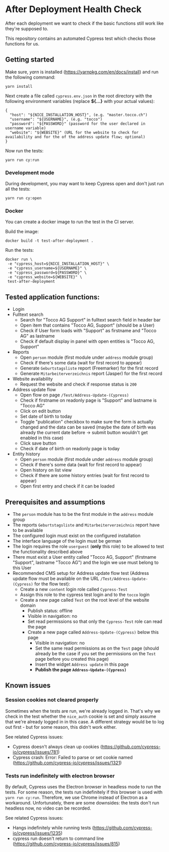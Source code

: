 # After Deployment Health Check

After each deployment we want to check if the basic functions still work like they're supposed to.

This repository contains an automated Cypress test which checks those functions for us.

## Getting started

Make sure, *yarn* is installed (https://yarnpkg.com/en/docs/install) and run the following command:

```
yarn install
```

Next create a file called `cypress.env.json` in the root directory with the following environment variables (replace
**${...}** with your actual values):

```
{
  "host": "${NICE_INSTALLATION_HOST}", (e.g. "master.tocco.ch")
  "username": "${USERNAME}", (e.g. "tocco")
  "password": "${PASSWORD}" (password for the user declared in username variable)
  "website": "${WEBSITE}" (URL for the website to check for availability and for the of the address update flow; optional)
}
```

Now run the tests:

```
yarn run cy:run
```

### Development mode

During development, you may want to keep Cypress open and don't just run all the tests:

```
yarn run cy:open
```

### Docker

You can create a docker image to run the test in the CI server.

Build the image:
```
docker build -t test-after-deployment .
```

Run the tests:
```
docker run \
 -e "cypress_host=${NICE_INSTALLATION_HOST}" \
 -e "cypress_username=${USERNAME}" \
 -e "cypress_password=${PASSWORD}" \
 -e "cypress_website=${WEBSITE}" \
 test-after-deployment
```

## Tested application functions:
* Login
* Fulltext search
  * Search for "Tocco AG Support" in fulltext search field in header bar
  * Open item that contains "Tocco AG, Support" (should be a User)
  * Check if User form loads with "Support" as firstname and "Tocco AG" as lastname
  * Check if default display in panel with open entities is "Tocco AG, Support"
* Reports
  * Open `person` module (first module under `address` module group)
  * Check if there's some data (wait for first record to appear)
  * Generate `Geburtstagsliste` report (Freemarker) for the first record
  * Generate `Mitarbeiterverzeichnis` report (Jasper) for the first record
* Website availability
  * Request the website and check if response status is `200`
* Address update flow
  * Open flow on page `/Test/Address-Update-(Cypress)`
  * Check if firstname on readonly page is "Support" and lastname is "Tocco AG"
  * Click on edit button
  * Set date of birth to today
  * Toggle "publication" checkbox to make sure the form is actually changed
    and the data can be saved (maybe the date of birth was already the current
    date before -> submit button wouldn't get enabled in this case)
  * Click save button
  * Check if date of birth on readonly page is today
* Entity history
  * Open `person` module (first module under `address` module group)
  * Check if there's some data (wait for first record to appear)
  * Open history on list view
  * Check if there are some history entries (wait for first record to appear)
  * Open first entry and check if it can be loaded

## Prerequisites and assumptions
* The `person` module has to be the first module in the `address` module group
* The reports `Geburtstagsliste` and `Mitarbeiterverzeichnis` report have to be available
* The configured login must exist on the configured installation
* The interface language of the login must be german
* The login requires the role `userguest` (**only** this role) to be allowed to test the functionality described above
* There must exist a User entity called "Tocco AG, Support" (firstname "Support", lastname "Tocco AG") and the login
  we use must belong to this User
* Recommended CMS setup for Address update flow test (Address update flow must be available on the URL
  `/Test/Address-Update-(Cypress)` for the flow test):
  * Create a new `content` login role called `Cypress-Test`
  * Assign this role to the cypress test login and to the `tocco` login
  * Create a new page called `Test` on the root level of the website domain
    * Publish status: offline
    * Visible in navigation: no
    * Set read permissions so that only the `Cypress-Test` role can read the page
    * Create a new page called `Address-Update-(Cypress)` below this page
      * Visible in navigation: no
      * Set the same read permissions as on the `Test` page (should already be the case if you set the
        permissions on the `Test` page before you created this page)
      * Insert the widget `Address update` in this page
      * **Publish the page `Address-Update-(Cypress)`**
    

## Known issues

### Session cookies not cleared properly

Sometimes when the tests are run, we're already logged in. That's why we check in the test whether the `nice_auth`
cookie is set and simply assume that we're already logged in in this case. A different strategy would be to log out
first - but for some reason, this didn't work either.

See related Cypress issues:
* Cypress doesn't always clean up cookies (https://github.com/cypress-io/cypress/issues/781)
* Cypress crash: Error: Failed to parse or set cookie named (https://github.com/cypress-io/cypress/issues/1321)

### Tests run indefinitely with electron browser

By default, Cypress uses the Electron browser in headless mode to run the tests. For some reason, the tests run
indefinitely if this browser is used with `yarn run cy:run`. Therefore, we use Chrome instead of Electron as a
workaround. Unfortunately, there are some downsides: the tests don't run headless now, no video can be recorded.

See related Cypress issues:
* Hangs indefinitely while running tests (https://github.com/cypress-io/cypress/issues/1235)
* cypress run doesn't return to command line (https://github.com/cypress-io/cypress/issues/815)
